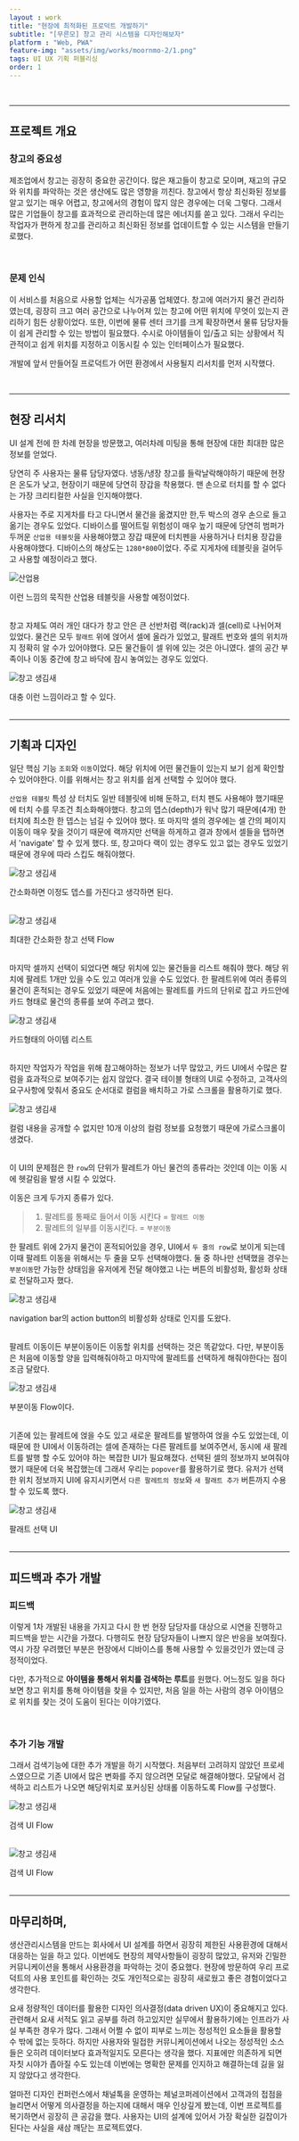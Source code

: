 ```yaml
---
layout : work
title: "현장에 최적화된 프로덕트 개발하기"
subtitle: "[무른모] 창고 관리 시스템을 디자인해보자"
platform : "Web, PWA"
feature-img: "assets/img/works/moornmo-2/1.png"
tags: UI UX 기획 퍼블리싱
order: 1
---
```


<br>

---

## 프로젝트 개요

### 창고의 중요성

제조업에서 창고는 굉장히 중요한 공간이다. 많은 재고들이 창고로 모이며, 재고의 규모와 위치를 파악하는 것은 생산에도 많은 영향을 끼친다. 창고에서 항상 최신화된 정보를 알고 있기는 매우 어렵고, 창고에서의 경험이 많지 않은 경우에는 더욱 그렇다. 그래서 많은 기업들이 창고를 효과적으로 관리하는데 많은 에너지를 쏟고 있다. 그래서 우리는 작업자가 편하게 창고를 관리하고 최신화된 정보를 업데이트할 수 있는 시스템을 만들기로했다. 

<br>

### 문제 인식

이 서비스를 처음으로 사용할 업체는 식가공품 업체였다. 창고에 여러가지 물건 관리하였는데, 굉장히 크고 여러 공간으로 나누어져 있는 창고에 어떤 위치에 무엇이 있는지 관리하기 힘든 상황이었다. 또한, 이번에 물류 센터 크기를 크게 확장하면서 물류 담당자들이 쉽게 관리할 수 있는 방법이 필요했다. 수시로 아이템들이 입/출고 되는 상황에서 직관적이고 쉽게 위치를 지정하고 이동시킬 수 있는 인터페이스가 필요했다.

개발에 앞서 만들어질 프로덕트가 어떤 환경에서 사용될지 리서치를 먼저 시작했다.

<br>

---

## 현장 리서치

UI 설계 전에 한 차례 현장을 방문했고, 여러차례 미팅을 통해 현장에 대한 최대한 많은 정보를 얻었다.

당연히 주 사용자는 물류 담당자였다. 냉동/냉장 창고를 들락날락해야하기 때문에 현장은 온도가 낮고, 현장이기 때문에 당연히 장갑을 착용했다. 맨 손으로 터치를 할 수 없다는 가장 크리티컬한 사실을 인지해야했다.

사용자는 주로 지게차를 타고 다니면서 물건을 옮겼지만 한,두 박스의 경우 손으로 들고 옮기는 경우도 있었다. 디바이스를 떨어트릴 위험성이 매우 높기 때문에 당연히 범퍼가 두꺼운 `산업용 테블릿`을 사용해야했고 장갑 때문에 터치펜을 사용하거나 터치용 장갑을 사용해야했다. 디바이스의 해상도는 `1280*800`이었다. 주로 지게차에 테블릿을 걸어두고 사용할 예정이라고 했다.

![산업용](/assets/img/works/moornmo-2/3.jpg)
<figcaption>이런 느낌의 묵직한 산업용 테블릿을 사용할 예정이었다.</figcaption>

<br>

창고 자체도 여러 개인 대다가 창고 안은 큰 선반처럼 랙(rack)과 셀(cell)로 나뉘어져 있었다. 물건은 모두 `팔래트` 위에 얹어서 셀에 올라가 있었고, 팔래트 번호와 셀의 위치까지 정확히 알 수가 있어야했다. 모든 물건들이 셀 위에 있는 것은 아니였다. 셀의 공간 부족이나 이동 중간에 창고 바닥에 잠시 놓여있는 경우도 있었다. 

![창고 생김새](/Woo.github.io/assets/img/works/moornmo-2/2.jpg)
<figcaption>대충 이런 느낌이라고 할 수 있다.</figcaption>

<br>

---

## 기획과 디자인

일단 핵심 기능 `조회`와 `이동`이었다. 해당 위치에 어떤 물건들이 있는지 보기 쉽게 확인할 수 있어야한다. 이를 위해서는 창고 위치를 쉽게 선택할 수 있어야 했다.

`산업용 테블릿` 특성 상 터치도 일반 테블릿에 비해 둔하고, 터치 펜도 사용해야 했기때문에 터치 수를 무조건 최소화해야했다. 창고의 뎁스(depth)가 워낙 많기 때문에(4개) 한 터치에 최소한 한 뎁스는 넘길 수 있어야 했다. 또 마지막 셀의 경우에는 셀 간의 페이지 이동이 매우 잦을 것이기 때문에 랙까지만 선택을 하게하고 결과 창에서 셀들을 탭하면서 'navigate' 할 수 있게 했다. 또, 창고마다 랙이 있는 경우도 있고 없는 경우도 있었기 때문에 경우에 따라 스킵도 해줘야했다.

![창고 생김새](/Woo.github.io/assets/img/works/moornmo-2/4.png)
<figcaption>간소화하면 이정도 뎁스를 가진다고 생각하면 된다.</figcaption>

<br>

![창고 생김새](/Woo.github.io/assets/img/works/moornmo-2/5.png)
<figcaption>최대한 간소화한 창고 선택 Flow</figcaption>

<br>

마지막 셀까지 선택이 되었다면 해당 위치에 있는 물건들을 리스트 해줘야 했다. 해당 위치에 팔레트 1개만 있을 수도 있고 여러개 있을 수도 있었다. 한 팔레트위에 여러 종류의 물건이 혼적되는 경우도 있었기 때문에 처음에는 팔레트를 카드의 단위로 잡고 카드안에 카드 형태로 물건의 종류를 보여 주려고 했다.

![창고 생김새](/Woo.github.io/assets/img/works/moornmo-2/6.png)
<figcaption>카드형태의 아이템 리스트</figcaption>

<br>

하지만 작업자가 작업을 위해 참고해야하는 정보가 너무 많았고, 카드 UI에서 수많은 칼럼을 효과적으로 보여주기는 쉽지 않았다. 결국 테이블 형태의 UI로 수정하고, 고객사의 요구사항에 맞춰서 중요도 순서대로 컬럼을 배치하고 가로 스크롤을 활용하기로 했다.

![창고 생김새](/Woo.github.io/assets/img/works/moornmo-2/7.png)
<figcaption>컬럼 내용을 공개할 수 없지만 10개 이상의 컬럼 정보를 요청했기 때문에 가로스크롤이 생겼다.</figcaption>

<br>

이 UI의 문제점은 한 `row`의 단위가 팔레트가 아닌 물건의 종류라는 것인데 이는 이동 시에 헷갈림을 발생 시킬 수 있었다.

이동은 크게 두가지 종류가 있다.

> 1. 팔레트를 통째로 들어서 이동 시킨다 = `팔레트 이동`
> 2. 팔레트의 일부를 이동시킨다. = `부분이동`

한 팔레트 위에 2가지 물건이 혼적되어있을 경우, UI에서 `두 줄의 row`로 보이게 되는데 이때 팔레트 이동을 위해서는 두 줄을 모두 선택해야했다. 둘 중 하나만 선택했을 경우는 `부분이동`만 가능한 상태임을 유저에게 전달 해야했고 나는 버튼의 비활성화, 활성화 상태로 전달하고자 했다.

![창고 생김새](/Woo.github.io/assets/img/works/moornmo-2/8.png)
<figcaption>navigation bar의 action button의 비활성화 상태로 인지를 도왔다.</figcaption>

<br>

팔레트 이동이든 부분이동이든 이동할 위치를 선택하는 것은 똑같았다. 다만, 부분이동은 처음에 이동할 양을 입력해줘야하고 마지막에 팔레트를 선택하게 해줘야한다는 점이 조금 달랐다.

![창고 생김새](/Woo.github.io/assets/img/works/moornmo-2/9.png)
<figcaption>부분이동 Flow이다.</figcaption>

<br>

기존에 있는 팔레트에 얹을 수도 있고 새로운 팔레트를 발행하여 얹을 수도 있었는데, 이때문에 한 UI에서 이동하려는 셀에 존재하는 다른 팔레트를 보여주면서, 동시에 새 팔레트를 발행 할 수도 있어야 하는 복잡한 UI가 필요해졌다. 선택된 셀의 정보까지 보여줘야했기 때문에 더욱 복잡했는데 그래서 우리는 `popover`를 활용하기로 했다. 유저가 선택한 위치 정보까지 UI에 유지시키면서 `다른 팔레트의 정보`와 `새 팔래트 추가` 버튼까지 수용할 수 있도록 했다.

![창고 생김새](/Woo.github.io/assets/img/works/moornmo-2/10.png)
<figcaption>팔래트 선택 UI</figcaption>

<br>

---

## 피드백과 추가 개발

### 피드백

이렇게 1차 개발된 내용을 가지고 다시 한 번 현장 담당자를 대상으로 시연을 진행하고 피드백을 받는 시간을 가졌다. 다행히도 현장 담당자들이 나쁘지 않은 반응을 보여줬다. 역시 가장 우려했던 부분은 현장에서 디바이스를 통해 사용할 수 있을것인가 였는데 긍정적이었다.

다만, 추가적으로 **아이템을 통해서 위치를 검색하는 루트**를 원했다. 어느정도 일을 하다보면 창고 위치를 통해 아이템을 찾을 수 있지만, 처음 일을 하는 사람의 경우 아이템으로 위치를 찾는 것이 도움이 된다는 이야기였다.

<br>

### 추가 기능 개발

그래서 검색기능에 대한 추가 개발을 하기 시작했다. 처음부터 고려햐지 않았던 프로세스였으므로 기존 UI에서 많은 변화를 주지 않으려면 모달로 해결해야했다. 모달에서 검색하고 리스트가 나오면 해당위치로 포커싱된 상태롤 이동하도록 Flow를 구성했다.

![창고 생김새](/Woo.github.io/assets/img/works/moornmo-2/12.png)
<figcaption>검색 UI Flow</figcaption>

<br>

![창고 생김새](/Woo.github.io/assets/img/works/moornmo-2/11.gif)
<figcaption>검색 UI Flow</figcaption>

<br>



---

## 마무리하며,

생산관리시스템을 만드는 회사에서 UI 설계를 하면서 굉장히 제한된 사용환경에 대해서 대응하는 일을 하고 있다. 이번에도 현장의 제약사항들이 굉장히 많았고, 유저와 긴밀한 커뮤니케이션을 통해서 사용환경을 파악하는 것이 중요했다. 현장에 방문하여 우리 프로덕트의 사용 포인트를 확인하는 것도 개인적으로는 굉장히 새로웠고 좋은 경험이었다고 생각한다.

요새 정량적인 데이터를 활용한 디자인 의사결정(data driven UX)이 중요해지고 있다. 관련해서 요새 서적도 읽고 공부를 하려 하고있지만 실무에서 활용하기에는 인프라가 사실 부족한 경우가 많다. 그래서 어쩔 수 없이 피부로 느끼는 정성적인 요소들을 활용할 수 밖에 없는 듯하다. 하지만 사용자와 밀접한 커뮤니케이션에서 나오는 정성적인 소스들은 오히려 데이터보다 효과적일지도 모른다는 생각을 했다. 지표에만 의존하게 되면 자칫 시야가 좁아질 수도 있는데 이번에는 명확한 문제를 인지하고 해결하는데 긿을 잃지 않았다고 생각한다.

얼마전 디자인 컨퍼런스에서 채널톡을 운영하는 체널코퍼레이션에서 고객과의 접점을 늘리면서 어떻게 의사결정을 하는지에 대해서 매우 인상깊게 봤는데, 이번 프로젝트를 복기하면서 굉장히 큰 공감을 했다. 사용자는 UI의 설계에 있어서 가장 확실한 길잡이가 된다는 사실을 새삼 깨닫는 프로젝트였다.